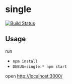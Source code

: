 # single

[![Build Status](https://travis-ci.org/121Room/single.svg?branch=master)](https://travis-ci.org/121Room/single)

## Usage

run

* `npm install`
* `DEBUG=single:* npm start`

open <http://localhost:3000/>
